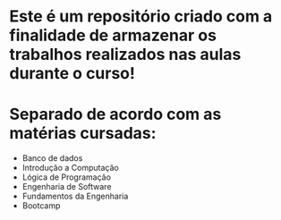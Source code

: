 # Este é um repositório criado com a finalidade de armazenar os trabalhos realizados nas aulas durante o curso!
# Separado de acordo com as matérias cursadas:
  - Banco de dados
  - Introdução a Computação
  - Lógica de Programação
  - Engenharia de Software
  - Fundamentos da Engenharia
  - Bootcamp
